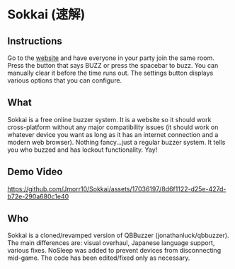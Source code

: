 # Sokkai (速解)
## Instructions
Go to the <a href="https://sokkai.jrmsoftworks.com">website</a> and have everyone in your party join the same room. Press the button that says BUZZ or press the spacebar to buzz. You can manually clear it before the time runs out. The settings button displays various options that you can configure.

## What
Sokkai is a free online buzzer system. It is a website so it should work cross-platform without any major compatibility issues (it should work on whatever device you want as long as it has an internet connection and a modern web browser). Nothing fancy...just a regular buzzer system. It tells you who buzzed and has lockout functionality. Yay!

## Demo Video
https://github.com/Jmorr10/Sokkai/assets/17036197/8d6f1122-d25e-427d-b72e-290a680c1e40

## Who
Sokkai is a cloned/revamped version of QBBuzzer (jonathanluck/qbbuzzer).
The main differences are: visual overhaul, Japanese language support, various fixes. NoSleep was added to prevent devices from disconnecting mid-game. The code has been edited/fixed only as necessary.
